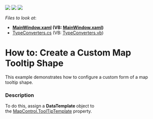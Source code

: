 <!-- default badges list -->
![](https://img.shields.io/endpoint?url=https://codecentral.devexpress.com/api/v1/VersionRange/128571289/22.2.2%2B)
[![](https://img.shields.io/badge/Open_in_DevExpress_Support_Center-FF7200?style=flat-square&logo=DevExpress&logoColor=white)](https://supportcenter.devexpress.com/ticket/details/T452275)
[![](https://img.shields.io/badge/📖_How_to_use_DevExpress_Examples-e9f6fc?style=flat-square)](https://docs.devexpress.com/GeneralInformation/403183)
<!-- default badges end -->
<!-- default file list -->
*Files to look at*:

* **[MainWindow.xaml](./CS/ShowToolTips/MainWindow.xaml) (VB: [MainWindow.xaml](./VB/ShowToolTips/MainWindow.xaml))**
* [TypeConverters.cs](./CS/ShowToolTips/TypeConverters.cs) (VB: [TypeConverters.vb](./VB/ShowToolTips/TypeConverters.vb))
<!-- default file list end -->
# How to: Create a Custom Map Tooltip Shape


This example demonstrates how to configure a custom form of a map tooltip shape.


<h3>Description</h3>

To do this, assign a&nbsp;<strong>DataTemplate&nbsp;</strong>object to the&nbsp;<a href="https://documentation.devexpress.com/#WPF/DevExpressXpfMapMapControl_ToolTipTemplatetopic">MapControl.ToolTipTemplate</a>&nbsp;property.

<br/>


